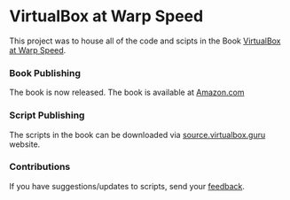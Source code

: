# VirtualBox at Warp Speed
This project was to house all of the code and scipts in the Book [VirtualBox at Warp Speed](http://virtualbox.guru).  

### Book Publishing
The book is now released.  The book is available at [Amazon.com](http://amzn.to/1HDmywF)

### Script Publishing
The scripts in the book can be downloaded via [source.virtualbox.guru](http://source.virtualbox.guru/start#scripts_index) website.

### Contributions
If you have suggestions/updates to scripts, send your [feedback](http://virtualbox.guru/?&mailform).
